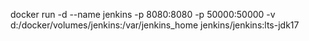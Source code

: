 docker run -d --name jenkins -p 8080:8080 -p 50000:50000 -v d:/docker/volumes/jenkins:/var/jenkins_home jenkins/jenkins:lts-jdk17
